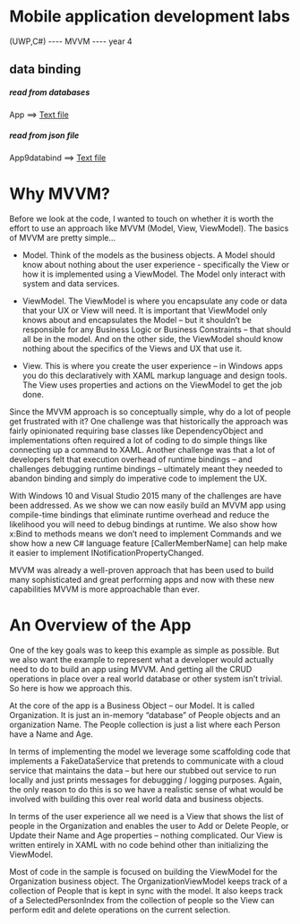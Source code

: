 # Mobile application development labs
(UWP,C#) ---- MVVM ---- year 4 
## data binding
##### read from databases
App ==> [Text file](https://github.com/TangqiFeng/FWIW/blob/master/MVVM%20Lab.pdf)
##### read from json file
App9databind ==> [Text file](https://github.com/TangqiFeng/FWIW/blob/master/MVVM%20Lab%20part%202.pdf)

# Why MVVM?

Before we look at the code, I wanted to touch on whether it is worth the effort to use an approach like MVVM (Model, View, ViewModel).  The basics of MVVM are pretty simple…

* Model.  Think of the models as the business objects.  A Model should know about nothing about the user experience - specifically the View or how it is implemented using a ViewModel.  The Model only interact with system and data services.  

* ViewModel.  The ViewModel is where you encapsulate any code or data that your UX or View will need.  It is important that ViewModel only knows about and encapsulates the Model – but it shouldn’t be responsible for any Business Logic or Business Constraints – that should all be in the model. And on the other side, the ViewModel should know nothing about the specifics of the Views and UX that use it.

* View.  This is where you create the user experience – in Windows apps you do this declaratively with XAML markup language and design tools.  The View uses properties and actions on the ViewModel to get the job done.

Since the MVVM approach is so conceptually simple, why do a lot of people get frustrated with it?  One challenge was that historically the approach was fairly opinionated requiring base classes like DependencyObject and implementations often required a lot of coding to do simple things like connecting up a command to XAML.  Another challenge was that a lot of developers felt that execution overhead of runtime bindings – and challenges debugging runtime bindings – ultimately meant they needed to abandon binding and simply do imperative code to implement the UX.

With Windows 10 and Visual Studio 2015 many of the challenges are have been addressed. As we show we can now easily build an MVVM app using compile-time bindings that eliminate runtime overhead and reduce the likelihood you will need to debug bindings at runtime. We also show how x:Bind to methods means we don’t need to implement Commands and we show how a new C# language feature [CallerMemberName] can help make it easier to implement INotificationPropertyChanged.

MVVM was already a well-proven approach that has been used to build many sophisticated and great performing apps and now with these new capabilities MVVM is more approachable than ever.

# An Overview of the App 

One of the key goals was to keep this example as simple as possible. But we also want the example to represent what a developer would actually need to do to build an app using MVVM. And getting all the CRUD operations in place over a real world database or other system isn’t trivial. So here is how we approach this.

At the core of the app is a Business Object – our Model.  It is called Organization.  It is just an in-memory “database” of People objects and an organization Name.  The People collection is just a list where each Person have a Name and Age. 

In terms of implementing the model we leverage some scaffolding code that implements a FakeDataService that pretends to communicate with a cloud service that maintains the data – but here our stubbed out service to run locally and just prints messages for debugging / logging purposes.  Again, the only reason to do this is so we have a realistic sense of what would be involved with building this over real world data and business objects.

In terms of the user experience all we need is a View that shows the list of people in the Organization and enables the user to Add or Delete People, or Update their Name and Age properties – nothing complicated.  Our View is written entirely in XAML with no code behind other than initializing the ViewModel.

Most of code in the sample is focused on building the ViewModel for the Organization business object. The OrganizationViewModel keeps track of a collection of People that is kept in sync with the model. It also keeps track of a SelectedPersonIndex from the collection of people so the View can perform edit and delete operations on the current selection.
